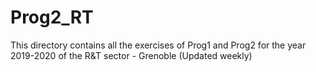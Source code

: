 # Prog2_RT
This directory contains all the exercises of Prog1 and Prog2 for the year 2019-2020 of the R&amp;T sector - Grenoble (Updated weekly)

